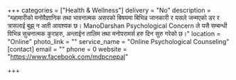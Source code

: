+++
categories = ["Health & Wellness"]
delivery = "No"
description = "महामारीको मनोवैज्ञानिक तथा भावनात्मक असरको बिषयमा बिभिन्न जानकारी र यसले जन्मएको डर र त्रासलाई बुझ् न अती आवश्यक छ। ManoDarshan Psychological Concern ले यसै सम्बन्धी विभिन्न सुचनात्मक कुराहरु, अन्लाईन तालिम तथा मनोपरामर्स हरु दिन सुरु गरेको छ।"
location = "Online"
photo_link = ""
service_name = "Online Psychological Counseling"
[contact]
email = ""
phone = 0
website = "https://www.facebook.com/mdpcnepal"

+++
